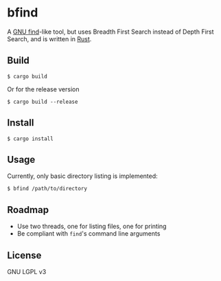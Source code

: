 # bfind
A [GNU find](https://www.gnu.org/software/findutils/)-like tool, but uses
Breadth First Search instead of Depth First Search, and is written in
[Rust](https://www.rust-lang.org/).

## Build

    $ cargo build

Or for the release version

    $ cargo build --release

## Install

    $ cargo install

## Usage

Currently, only basic directory listing is implemented:

    $ bfind /path/to/directory

## Roadmap

- Use two threads, one for listing files, one for printing
- Be compliant with `find`'s command line arguments

## License

GNU LGPL v3
